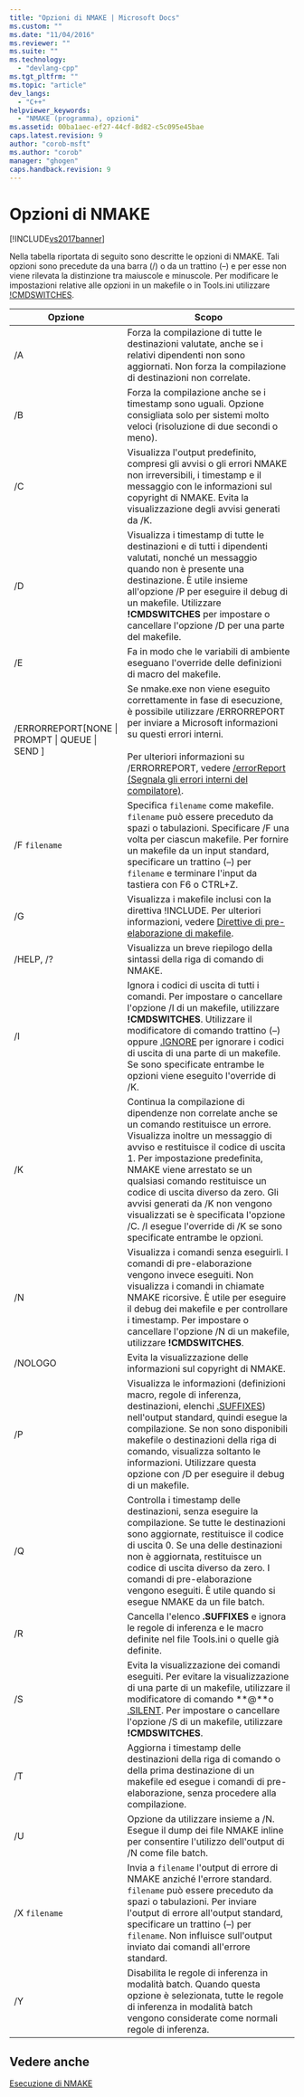 ```yaml
---
title: "Opzioni di NMAKE | Microsoft Docs"
ms.custom: ""
ms.date: "11/04/2016"
ms.reviewer: ""
ms.suite: ""
ms.technology: 
  - "devlang-cpp"
ms.tgt_pltfrm: ""
ms.topic: "article"
dev_langs: 
  - "C++"
helpviewer_keywords: 
  - "NMAKE (programma), opzioni"
ms.assetid: 00ba1aec-ef27-44cf-8d82-c5c095e45bae
caps.latest.revision: 9
author: "corob-msft"
ms.author: "corob"
manager: "ghogen"
caps.handback.revision: 9
---
```

# Opzioni di NMAKE
[!INCLUDE[vs2017banner](../assembler/inline/includes/vs2017banner.md)]

Nella tabella riportata di seguito sono descritte le opzioni di NMAKE.  Tali opzioni sono precedute da una barra \(\/\) o da un trattino \(–\) e per esse non viene rilevata la distinzione tra maiuscole e minuscole.  Per modificare le impostazioni relative alle opzioni in un makefile o in Tools.ini utilizzare [\!CMDSWITCHES](../build/makefile-preprocessing-directives.md).  
  
|Opzione|Scopo|  
|-------------|-----------|  
|\/A|Forza la compilazione di tutte le destinazioni valutate, anche se i relativi dipendenti non sono aggiornati.  Non forza la compilazione di destinazioni non correlate.|  
|\/B|Forza la compilazione anche se i timestamp sono uguali.  Opzione consigliata solo per sistemi molto veloci \(risoluzione di due secondi o meno\).|  
|\/C|Visualizza l'output predefinito, compresi gli avvisi o gli errori NMAKE non irreversibili, i timestamp e il messaggio con le informazioni sul copyright di NMAKE.  Evita la visualizzazione degli avvisi generati da \/K.|  
|\/D|Visualizza i timestamp di tutte le destinazioni e di tutti i dipendenti valutati, nonché un messaggio quando non è presente una destinazione.  È utile insieme all'opzione \/P per eseguire il debug di un makefile.  Utilizzare **\!CMDSWITCHES** per impostare o cancellare l'opzione \/D per una parte del makefile.|  
|\/E|Fa in modo che le variabili di ambiente eseguano l'override delle definizioni di macro del makefile.|  
|\/ERRORREPORT\[NONE &#124; PROMPT &#124; QUEUE &#124; SEND \]|Se nmake.exe non viene eseguito correttamente in fase di esecuzione, è possibile utilizzare \/ERRORREPORT per inviare a Microsoft informazioni su questi errori interni.<br /><br /> Per ulteriori informazioni su \/ERRORREPORT, vedere [\/errorReport \(Segnala gli errori interni del compilatore\)](../build/reference/errorreport-report-internal-compiler-errors.md).|  
|\/F `filename`|Specifica `filename` come makefile.  `filename` può essere preceduto da spazi o tabulazioni.  Specificare \/F una volta per ciascun makefile.  Per fornire un makefile da un input standard, specificare un trattino \(–\) per `filename` e terminare l'input da tastiera con F6 o CTRL\+Z.|  
|\/G|Visualizza i makefile inclusi con la direttiva \!INCLUDE.  Per ulteriori informazioni, vedere [Direttive di pre\-elaborazione di makefile](../build/makefile-preprocessing-directives.md).|  
|\/HELP, \/?|Visualizza un breve riepilogo della sintassi della riga di comando di NMAKE.|  
|\/I|Ignora i codici di uscita di tutti i comandi.  Per impostare o cancellare l'opzione \/I di un makefile, utilizzare **\!CMDSWITCHES**.  Utilizzare il modificatore di comando trattino \(–\) oppure [.IGNORE](../build/dot-directives.md) per ignorare i codici di uscita di una parte di un makefile.  Se sono specificate entrambe le opzioni viene eseguito l'override di \/K.|  
|\/K|Continua la compilazione di dipendenze non correlate anche se un comando restituisce un errore.  Visualizza inoltre un messaggio di avviso e restituisce il codice di uscita 1.  Per impostazione predefinita, NMAKE viene arrestato se un qualsiasi comando restituisce un codice di uscita diverso da zero.  Gli avvisi generati da \/K non vengono visualizzati se è specificata l'opzione \/C. \/I esegue l'override di \/K se sono specificate entrambe le opzioni.|  
|\/N|Visualizza i comandi senza eseguirli. I comandi di pre\-elaborazione vengono invece eseguiti.  Non visualizza i comandi in chiamate NMAKE ricorsive.  È utile per eseguire il debug dei makefile e per controllare i timestamp.  Per impostare o cancellare l'opzione \/N di un makefile, utilizzare **\!CMDSWITCHES**.|  
|\/NOLOGO|Evita la visualizzazione delle informazioni sul copyright di NMAKE.|  
|\/P|Visualizza le informazioni \(definizioni macro, regole di inferenza, destinazioni, elenchi [.SUFFIXES](../build/dot-directives.md)\) nell'output standard, quindi esegue la compilazione.  Se non sono disponibili makefile o destinazioni della riga di comando, visualizza soltanto le informazioni.  Utilizzare questa opzione con \/D per eseguire il debug di un makefile.|  
|\/Q|Controlla i timestamp delle destinazioni, senza eseguire la compilazione.  Se tutte le destinazioni sono aggiornate, restituisce il codice di uscita 0. Se una delle destinazioni non è aggiornata, restituisce un codice di uscita diverso da zero.  I comandi di pre\-elaborazione vengono eseguiti.  È utile quando si esegue NMAKE da un file batch.|  
|\/R|Cancella l'elenco **.SUFFIXES** e ignora le regole di inferenza e le macro definite nel file Tools.ini o quelle già definite.|  
|\/S|Evita la visualizzazione dei comandi eseguiti.  Per evitare la visualizzazione di una parte di un makefile, utilizzare il modificatore di comando **@**o [.SILENT](../build/dot-directives.md).  Per impostare o cancellare l'opzione \/S di un makefile, utilizzare **\!CMDSWITCHES**.|  
|\/T|Aggiorna i timestamp delle destinazioni della riga di comando o della prima destinazione di un makefile ed esegue i comandi di pre\-elaborazione, senza procedere alla compilazione.|  
|\/U|Opzione da utilizzare insieme a \/N.  Esegue il dump dei file NMAKE inline per consentire l'utilizzo dell'output di \/N come file batch.|  
|\/X `filename`|Invia a `filename` l'output di errore di NMAKE anziché l'errore standard.  `filename` può essere preceduto da spazi o tabulazioni.  Per inviare l'output di errore all'output standard, specificare un trattino \(–\) per `filename`.  Non influisce sull'output inviato dai comandi all'errore standard.|  
|\/Y|Disabilita le regole di inferenza in modalità batch.  Quando questa opzione è selezionata, tutte le regole di inferenza in modalità batch vengono considerate come normali regole di inferenza.|  
  
## Vedere anche  
 [Esecuzione di NMAKE](../build/running-nmake.md)
